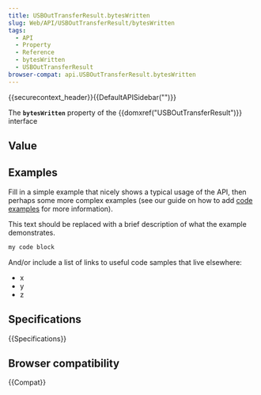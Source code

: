 ```yaml
---
title: USBOutTransferResult.bytesWritten
slug: Web/API/USBOutTransferResult/bytesWritten
tags:
  - API
  - Property
  - Reference
  - bytesWritten
  - USBOutTransferResult
browser-compat: api.USBOutTransferResult.bytesWritten
---
```

{{securecontext_header}}{{DefaultAPISidebar("")}}

The **`bytesWritten`** property of the {{domxref("USBOutTransferResult")}} interface 

## Value



## Examples

Fill in a simple example that nicely shows a typical usage of the API, then perhaps some more complex examples (see our guide on how to add [code examples](/en-US/docs/MDN/Contribute/Structures/Code_examples) for more information).

This text should be replaced with a brief description of what the example demonstrates.

```js
my code block
```

And/or include a list of links to useful code samples that live elsewhere:

*   x
*   y
*   z

## Specifications

{{Specifications}}

## Browser compatibility

{{Compat}}


